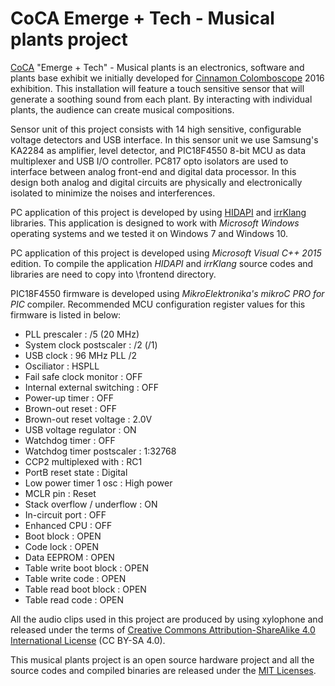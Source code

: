# CoCA Emerge + Tech - Musical plants project

[CoCA](http://www.cocaartists.com) "Emerge + Tech" - Musical plants is an electronics, software and plants base exhibit we initially developed for [Cinnamon Colomboscope](http://www.cinnamoncolomboscope.com/) 2016 exhibition. This installation will feature a touch sensitive sensor that will generate a soothing sound from each plant. By interacting with individual plants, the audience can create musical compositions.

Sensor unit of this project consists with 14 high sensitive, configurable voltage detectors and USB interface. In this sensor unit we use Samsung's KA2284 as amplifier, level detector, and PIC18F4550 8-bit MCU as data multiplexer and USB I/O controller. PC817 opto isolators are used to interface between analog front-end and digital data processor. In this design both analog and digital circuits are physically and electronically isolated to minimize the noises and interferences.

PC application of this project is developed by using [HIDAPI](https://github.com/signal11/hidapi) and [irrKlang](http://www.ambiera.com/irrklang) libraries. This application is designed to work with <I>Microsoft Windows</I> operating systems and we tested it on Windows 7 and Windows 10. 

PC application of this project is developed using <I>Microsoft Visual C++ 2015</I> edition. To compile the application <I>HIDAPI</I> and <I>irrKlang</I> source codes and libraries are need to copy into \frontend directory. 

PIC18F4550 firmware is developed using <I>MikroElektronika's mikroC PRO for PIC</I> compiler. Recommended MCU configuration register values for this firmware is listed in below:

* PLL prescaler : /5 (20 MHz)
* System clock postscaler : /2 (/1)
* USB clock : 96 MHz PLL /2
* Osciliator : HSPLL
* Fail safe clock monitor : OFF
* Internal external switching : OFF
* Power-up timer : OFF
* Brown-out reset : OFF
* Brown-out reset voltage : 2.0V
* USB voltage regulator : ON
* Watchdog timer : OFF
* Watchdog timer postscaler : 1:32768
* CCP2 multiplexed with : RC1
* PortB reset state : Digital
* Low power timer 1 osc : High power
* MCLR pin : Reset
* Stack overflow / underflow : ON
* In-circuit port : OFF
* Enhanced CPU : OFF
* Boot block : OPEN
* Code lock : OPEN
* Data EEPROM : OPEN
* Table write boot block : OPEN
* Table write code : OPEN
* Table read boot block : OPEN
* Table read code : OPEN

All the audio clips used in this project are produced by using xylophone and released under the terms of [Creative Commons Attribution-ShareAlike 4.0 International License](https://creativecommons.org/licenses/by-sa/4.0) (CC BY-SA 4.0).

This musical plants project is an open source hardware project and all the source codes and compiled binaries are released under the [MIT Licenses](https://opensource.org/licenses/MIT).